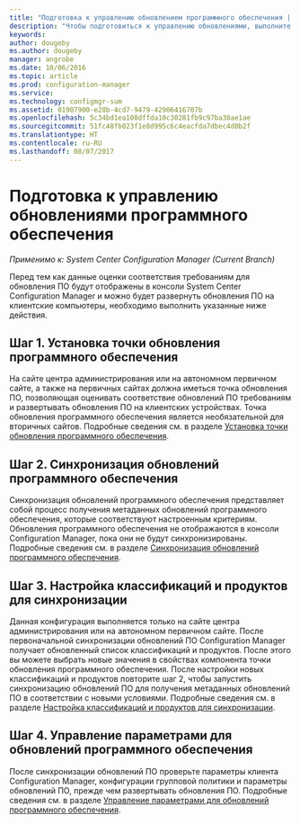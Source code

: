 ```yaml
---
title: "Подготовка к управлению обновлением программного обеспечения | Документы Майкрософт"
description: "Чтобы подготовиться к управлению обновлениями, выполните описанные в этом разделе задачи для вывода данных оценки соответствия требованиям в консоли System Center Configuration Manager."
keywords: 
author: dougeby
ms.author: dougeby
manager: angrobe
ms.date: 10/06/2016
ms.topic: article
ms.prod: configuration-manager
ms.service: 
ms.technology: configmgr-sum
ms.assetid: 01907900-e28b-4cd7-9479-42906416707b
ms.openlocfilehash: 5c34bd1ea108dffda10c30281fb9c97ba38ae1ae
ms.sourcegitcommit: 51fc48fb023f1e8d995c6c4eacfda7dbec4d0b2f
ms.translationtype: HT
ms.contentlocale: ru-RU
ms.lasthandoff: 08/07/2017
---
```

# <a name="prepare-for-software-updates-management"></a>Подготовка к управлению обновлениями программного обеспечения

*Применимо к: System Center Configuration Manager (Current Branch)*

Перед тем как данные оценки соответствия требованиям для обновления ПО будут отображены в консоли System Center Configuration Manager и можно будет развернуть обновления ПО на клиентские компьютеры, необходимо выполнить указанные ниже действия.

## <a name="step-1-install-a-software-update-point"></a>Шаг 1. Установка точки обновления программного обеспечения  
На сайте центра администрирования или на автономном первичном сайте, а также на первичных сайтах должна иметься точка обновления ПО, позволяющая оценивать соответствие обновлений ПО требованиям и развертывать обновления ПО на клиентских устройствах. Точка обновления программного обеспечения является необязательной для вторичных сайтов. Подробные сведения см. в разделе [Установка точки обновления программного обеспечения](install-a-software-update-point.md).  

## <a name="step-2-synchronize-software-updates"></a>Шаг 2. Синхронизация обновлений программного обеспечения
Синхронизация обновлений программного обеспечения представляет собой процесс получения метаданных обновлений программного обеспечения, которые соответствуют настроенным критериям. Обновления программного обеспечения не отображаются в консоли Configuration Manager, пока они не будут синхронизированы. Подробные сведения см. в разделе [Синхронизация обновлений программного обеспечения](synchronize-software-updates.md).   

## <a name="step-3-configure-classifications-and-products-to-synchronize"></a>Шаг 3. Настройка классификаций и продуктов для синхронизации
Данная конфигурация выполняется только на сайте центра администрирования или на автономном первичном сайте. После первоначальной синхронизации обновлений ПО Configuration Manager получает обновленный список классификаций и продуктов. После этого вы можете выбрать новые значения в свойствах компонента точки обновления программного обеспечения. После настройки новых классификаций и продуктов повторите шаг 2, чтобы запустить синхронизацию обновлений ПО для получения метаданных обновлений ПО в соответствии с новыми условиями. Подробные сведения см. в разделе [Настройка классификаций и продуктов для синхронизации](configure-classifications-and-products.md).

## <a name="step-4-manage-settings-for-software-updates"></a>Шаг 4. Управление параметрами для обновлений программного обеспечения
После синхронизации обновлений ПО проверьте параметры клиента Configuration Manager, конфигурации групповой политики и параметры обновлений ПО, прежде чем развертывать обновления ПО. Подробные сведения см. в разделе [Управление параметрами для обновлений программного обеспечения](manage-settings-for-software-updates.md).
